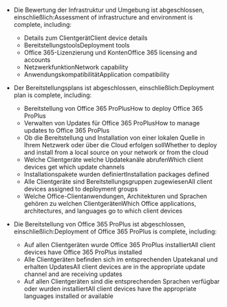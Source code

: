 - <span data-ttu-id="3f33c-101">Die Bewertung der Infrastruktur und Umgebung ist abgeschlossen, einschließlich:</span><span class="sxs-lookup"><span data-stu-id="3f33c-101">Assessment of infrastructure and environment is complete, including:</span></span>

    - <span data-ttu-id="3f33c-102">Details zum Clientgerät</span><span class="sxs-lookup"><span data-stu-id="3f33c-102">Client device details</span></span>
    - <span data-ttu-id="3f33c-103">Bereitstellungstools</span><span class="sxs-lookup"><span data-stu-id="3f33c-103">Deployment tools</span></span>
    - <span data-ttu-id="3f33c-104">Office 365-Lizenzierung und Konten</span><span class="sxs-lookup"><span data-stu-id="3f33c-104">Office 365 licensing and accounts</span></span>
    - <span data-ttu-id="3f33c-105">Netzwerkfunktion</span><span class="sxs-lookup"><span data-stu-id="3f33c-105">Network capability</span></span>
    - <span data-ttu-id="3f33c-106">Anwendungskompatibilität</span><span class="sxs-lookup"><span data-stu-id="3f33c-106">Application compatibility</span></span>

- <span data-ttu-id="3f33c-107">Der Bereitstellungsplans ist abgeschlossen, einschließlich:</span><span class="sxs-lookup"><span data-stu-id="3f33c-107">Deployment plan is complete, including:</span></span>

    - <span data-ttu-id="3f33c-108">Bereitstellung von Office 365 ProPlus</span><span class="sxs-lookup"><span data-stu-id="3f33c-108">How to deploy Office 365 ProPlus</span></span>
    - <span data-ttu-id="3f33c-109">Verwalten von Updates für Office 365 ProPlus</span><span class="sxs-lookup"><span data-stu-id="3f33c-109">How to manage updates to Office 365 ProPlus</span></span>
    - <span data-ttu-id="3f33c-110">Ob die Bereitstellung und Installation von einer lokalen Quelle in Ihrem Netzwerk oder über die Cloud erfolgen soll</span><span class="sxs-lookup"><span data-stu-id="3f33c-110">Whether to deploy and install from a local source on your network or from the cloud</span></span>
    - <span data-ttu-id="3f33c-111">Welche Clientgeräte welche Updatekanäle abrufen</span><span class="sxs-lookup"><span data-stu-id="3f33c-111">Which client devices get which update channels</span></span>
    - <span data-ttu-id="3f33c-112">Installationspakete wurden definiert</span><span class="sxs-lookup"><span data-stu-id="3f33c-112">Installation packages defined</span></span>
    - <span data-ttu-id="3f33c-113">Alle Clientgeräte sind Bereitstellungsgruppen zugewiesen</span><span class="sxs-lookup"><span data-stu-id="3f33c-113">All client devices assigned to deployment groups</span></span>
    - <span data-ttu-id="3f33c-114">Welche Office-Clientanwendungen, Architekturen und Sprachen gehören zu welchen Clientgeräten</span><span class="sxs-lookup"><span data-stu-id="3f33c-114">Which Office applications, architectures, and languages go to which client devices</span></span>

- <span data-ttu-id="3f33c-115">Die Bereitstellung von Office 365 ProPlus ist abgeschlossen, einschließlich:</span><span class="sxs-lookup"><span data-stu-id="3f33c-115">Deployment of Office 365 ProPlus is complete, including:</span></span>

    - <span data-ttu-id="3f33c-116">Auf allen Clientgeräten wurde Office 365 ProPlus installiert</span><span class="sxs-lookup"><span data-stu-id="3f33c-116">All client devices have Office 365 ProPlus installed</span></span>
    - <span data-ttu-id="3f33c-117">Alle Clientgeräten befinden sich im entsprechenden Upatekanal und erhalten Updates</span><span class="sxs-lookup"><span data-stu-id="3f33c-117">All client devices are in the appropriate update channel and are receiving updates</span></span>
    - <span data-ttu-id="3f33c-118">Auf allen Clientgeräten sind die entsprechenden Sprachen verfügbar oder wurden installiert</span><span class="sxs-lookup"><span data-stu-id="3f33c-118">All client devices have the appropriate languages installed or available</span></span>
